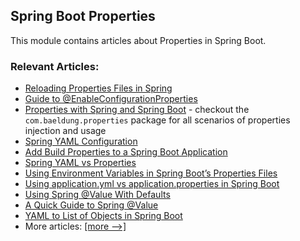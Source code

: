 ## Spring Boot Properties

This module contains articles about Properties in Spring Boot.

### Relevant Articles:
- [Reloading Properties Files in Spring](https://www.baeldung.com/spring-reloading-properties)
- [Guide to @EnableConfigurationProperties](https://www.baeldung.com/spring-enable-config-properties)
- [Properties with Spring and Spring Boot](https://www.baeldung.com/properties-with-spring) - checkout the `com.baeldung.properties` package for all scenarios of properties injection and usage
- [Spring YAML Configuration](https://www.baeldung.com/spring-yaml)
- [Add Build Properties to a Spring Boot Application](https://www.baeldung.com/spring-boot-build-properties)
- [Spring YAML vs Properties](https://www.baeldung.com/spring-yaml-vs-properties)
- [Using Environment Variables in Spring Boot’s Properties Files](https://www.baeldung.com/spring-boot-properties-env-variables)
- [Using application.yml vs application.properties in Spring Boot](https://www.baeldung.com/spring-boot-yaml-vs-properties)
- [Using Spring @Value With Defaults](https://www.baeldung.com/spring-value-defaults)
- [A Quick Guide to Spring @Value](https://www.baeldung.com/spring-value-annotation)
- [YAML to List of Objects in Spring Boot](https://www.baeldung.com/spring-boot-yaml-list)
- More articles: [[more -->]](../spring-boot-properties-2)
